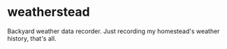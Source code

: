 # weatherstead
Backyard weather data recorder. Just recording my homestead's weather history, that's all.
